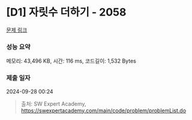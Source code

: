 # [D1] 자릿수 더하기 - 2058 

[문제 링크](https://swexpertacademy.com/main/code/problem/problemDetail.do?contestProbId=AV5QPRjqA10DFAUq) 

### 성능 요약

메모리: 43,496 KB, 시간: 116 ms, 코드길이: 1,532 Bytes

### 제출 일자

2024-09-28 00:24



> 출처: SW Expert Academy, https://swexpertacademy.com/main/code/problem/problemList.do